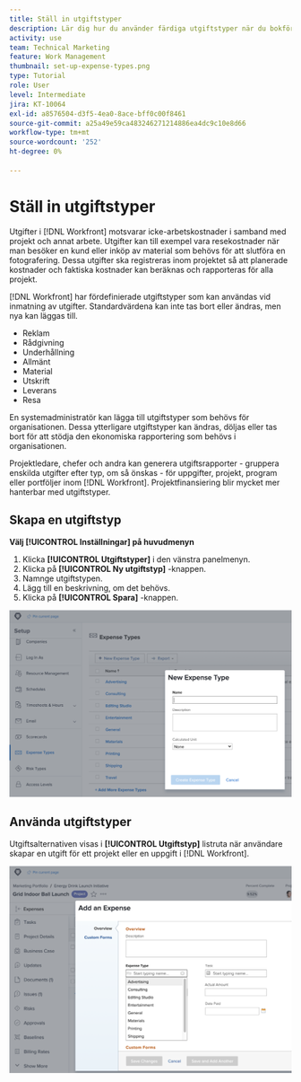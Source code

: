 ```yaml
---
title: Ställ in utgiftstyper
description: Lär dig hur du använder färdiga utgiftstyper när du bokför utgifter och hur du skapar nya utgiftstyper.
activity: use
team: Technical Marketing
feature: Work Management
thumbnail: set-up-expense-types.png
type: Tutorial
role: User
level: Intermediate
jira: KT-10064
exl-id: a8576504-d3f5-4ea0-8ace-bff0c00f8461
source-git-commit: a25a49e59ca483246271214886ea4dc9c10e8d66
workflow-type: tm+mt
source-wordcount: '252'
ht-degree: 0%

---
```


# Ställ in utgiftstyper

Utgifter i [!DNL Workfront] motsvarar icke-arbetskostnader i samband med projekt och annat arbete. Utgifter kan till exempel vara resekostnader när man besöker en kund eller inköp av material som behövs för att slutföra en fotografering. Dessa utgifter ska registreras inom projektet så att planerade kostnader och faktiska kostnader kan beräknas och rapporteras för alla projekt.

[!DNL Workfront] har fördefinierade utgiftstyper som kan användas vid inmatning av utgifter. Standardvärdena kan inte tas bort eller ändras, men nya kan läggas till.

* Reklam
* Rådgivning
* Underhållning
* Allmänt
* Material
* Utskrift
* Leverans
* Resa

En systemadministratör kan lägga till utgiftstyper som behövs för organisationen. Dessa ytterligare utgiftstyper kan ändras, döljas eller tas bort för att stödja den ekonomiska rapportering som behövs i organisationen.

Projektledare, chefer och andra kan generera utgiftsrapporter - gruppera enskilda utgifter efter typ, om så önskas - för uppgifter, projekt, program eller portföljer inom [!DNL Workfront]. Projektfinansiering blir mycket mer hanterbar med utgiftstyper.

## Skapa en utgiftstyp

**Välj [!UICONTROL Inställningar] på huvudmenyn**

1. Klicka **[!UICONTROL Utgiftstyper]** i den vänstra panelmenyn.
1. Klicka på **[!UICONTROL Ny utgiftstyp]** -knappen.
1. Namnge utgiftstypen.
1. Lägg till en beskrivning, om det behövs.
1. Klicka på **[!UICONTROL Spara]** -knappen.

![En bild på hur du skapar en ny [!UICONTROL Utgiftstyp]](assets/setting-up-finances-6.png)

## Använda utgiftstyper

Utgiftsalternativen visas i **[!UICONTROL Utgiftstyp]** listruta när användare skapar en utgift för ett projekt eller en uppgift i [!DNL Workfront].

![En bild av hur du lägger till en ny utgift](assets/setting-up-finances-7.png)
